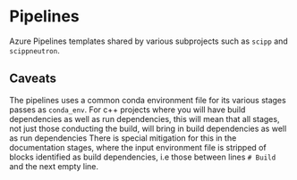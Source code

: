 # Pipelines

Azure Pipelines templates shared by various subprojects such as `scipp` and `scippneutron`.

## Caveats

The pipelines uses a common conda environment file for its various stages passes as `conda_env`.
For c++ projects where you will have build dependencies as well as run dependencies, this will mean that all stages, not just those conducting the build, will bring in build dependencies as well as run dependencies
There is special mitigation for this in the documentation stages, where the input environment file is stripped of blocks identified as build dependencies, i.e those between lines `# Build` and the next empty line.

